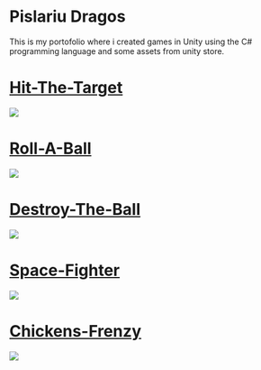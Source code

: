 # Pislariu Dragos

This is my portofolio where i created games in Unity using the C# programming language and some assets from unity store.


# [Hit-The-Target](https://github.com/dragospislariu/Hit-The-Target)
![](https://github.com/dragospislariu/dragospislariu.github.io/blob/main/images/hitthetarget.PNG)

# [Roll-A-Ball](https://github.com/dragospislariu/RollABall)
![](https://github.com/dragospislariu/dragospislariu.github.io/blob/main/images/rollaball.PNG)

# [Destroy-The-Ball](https://github.com/dragospislariu/Destroy-The-Balls)
![](https://github.com/dragospislariu/dragospislariu.github.io/blob/main/images/destroytheball.PNG)

# [Space-Fighter](https://github.com/dragospislariu/Space_Fighter)
![](https://github.com/dragospislariu/dragospislariu.github.io/blob/main/images/spacefighters.PNG)

# [Chickens-Frenzy](https://github.com/dragospislariu/Chickens-Frenzy)
![](https://github.com/dragospislariu/dragospislariu.github.io/blob/main/images/chickensfrenzy.PNG)







